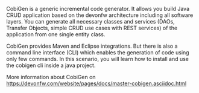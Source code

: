 CobiGen is a generic incremental code generator. It allows you build Java CRUD application based on the devonfw architecture including all software layers. You can generate all necessary classes and services (DAOs, Transfer Objects, simple CRUD use cases with REST services) of the application from one single entity class.

CobiGen provides Maven and Eclipse integrations. But there is also a command line interface (CLI) which enables the generation of code using only few commands.
In this scenario, you will learn how to install and use the cobigen cli inside a java project.

More information about CobiGen on https://devonfw.com/website/pages/docs/master-cobigen.asciidoc.html
